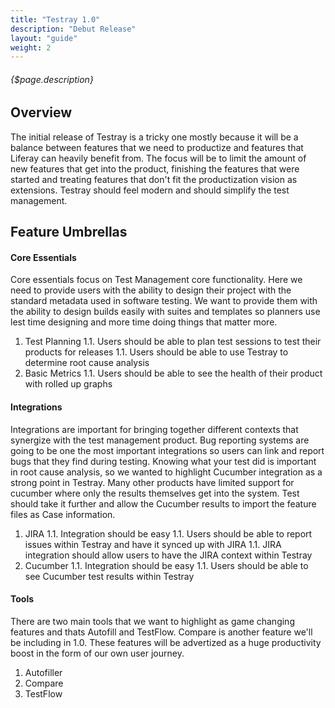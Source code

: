```yaml
---
title: "Testray 1.0"
description: "Debut Release"
layout: "guide"
weight: 2
---
```


###### {$page.description}

<article id="1">

## Overview

The initial release of Testray is a tricky one mostly because it will be a balance between features that we need to productize and features that Liferay can heavily benefit from. The focus will be to limit the amount of new features that get into the product, finishing the features that were started and treating features that don't fit the productization vision as extensions. Testray should feel modern and should simplify the test management. 

</article>

<article id="2">

## Feature Umbrellas

#### Core Essentials

Core essentials focus on Test Management core functionality. Here we need to provide users with the ability to design their project with the standard metadata used in software testing. We want to provide them with the ability to design builds easily with suites and templates so planners use lest time designing and more time doing things that matter more.

1. Test Planning
1.1. Users should be able to plan test sessions to test their products for releases
1.1. Users should be able to use Testray to determine root cause analysis
1. Basic Metrics
1.1. Users should be able to see the health of their product with rolled up graphs

#### Integrations

Integrations are important for bringing together different contexts that synergize with the test management product. Bug reporting systems are going to be one the most important integrations so users can link and report bugs that they find during testing. Knowing what your test did is important in root cause analysis, so we wanted to highlight Cucumber integration as a strong point in Testray. Many other products have limited support for cucumber where only the results themselves get into the system. Test should take it further and allow the Cucumber results to import the feature files as Case information.

1. JIRA
1.1. Integration should be easy
1.1. Users should be able to report issues within Testray and have it synced up with JIRA
1.1. JIRA integration should allow users to have the JIRA context within Testray
1. Cucumber
1.1. Integration should be easy
1.1. Users should be able to see Cucumber test results within Testray

#### Tools

There are two main tools that we want to highlight as game changing features and thats Autofill and TestFlow. Compare is another feature we'll be including in 1.0. These features will be advertized as a huge productivity boost in the form of our own user journey.

1. Autofiller
1. Compare
1. TestFlow

</article>
